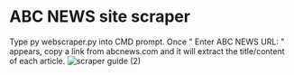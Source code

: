 # ABC NEWS site scraper
Type py webscraper.py into CMD prompt.
Once " Enter ABC NEWS URL: " appears, copy a link from abcnews.com and it will extract the title/content of each article.
![scraper guide (2)](https://user-images.githubusercontent.com/126064159/228436612-4694e8ce-582b-436d-9e89-964a70369d39.png)
